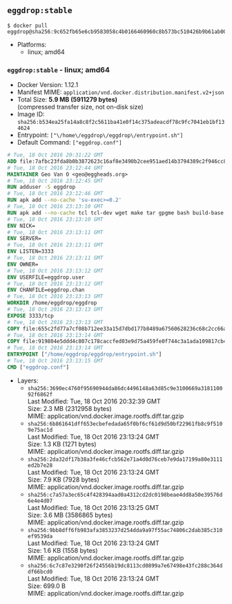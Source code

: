## `eggdrop:stable`

```console
$ docker pull eggdrop@sha256:9c652fb65e6cb9583058c4b0166460960c8b573bc510426b9b61ab00abe4ea27
```

-	Platforms:
	-	linux; amd64

### `eggdrop:stable` - linux; amd64

-	Docker Version: 1.12.1
-	Manifest MIME: `application/vnd.docker.distribution.manifest.v2+json`
-	Total Size: **5.9 MB (5911279 bytes)**  
	(compressed transfer size, not on-disk size)
-	Image ID: `sha256:b534ea25fa14a8c8f2c5611ba41e0f14c375adeacdf78c9fc7041eb1bf134624`
-	Entrypoint: `["\/home\/eggdrop\/eggdrop\/entrypoint.sh"]`
-	Default Command: `["eggdrop.conf"]`

```dockerfile
# Tue, 18 Oct 2016 20:31:22 GMT
ADD file:7afbc23fda8b0b3872623c16af8e3490b2cee951aed14b3794389c2f946cc8c7 in / 
# Tue, 18 Oct 2016 23:12:44 GMT
MAINTAINER Geo Van O <geo@eggheads.org>
# Tue, 18 Oct 2016 23:12:45 GMT
RUN adduser -S eggdrop
# Tue, 18 Oct 2016 23:12:46 GMT
RUN apk add --no-cache 'su-exec>=0.2'
# Tue, 18 Oct 2016 23:13:10 GMT
RUN apk add --no-cache tcl tcl-dev wget make tar gpgme bash build-base   && wget ftp://ftp.eggheads.org/pub/eggdrop/source/stable/eggdrop1.6.21.tar.gz   && wget ftp://ftp.eggheads.org/pub/eggdrop/source/stable/eggdrop1.6.21.tar.gz.asc   && gpg --keyserver ha.pool.sks-keyservers.net --recv-key B0B3D92ABE1D20233A2ECB01DB909F5EE7C0E7F7   && gpg --batch --verify eggdrop1.6.21.tar.gz.asc eggdrop1.6.21.tar.gz   && rm eggdrop1.6.21.tar.gz.asc   && tar -zxvf eggdrop1.6.21.tar.gz   && rm eggdrop1.6.21.tar.gz   && ( cd eggdrop1.6.21     && CFLAGS="-std=gnu89" ./configure --with-tclinc=/usr/include/tcl.h --with-tcllib=/usr/lib/libtcl8.6.so     && make config     && make     && make install DEST=/home/eggdrop/eggdrop )   && rm -rf eggdrop1.6.21   && mkdir /home/eggdrop/eggdrop/data   && chown -R eggdrop /home/eggdrop/eggdrop   && apk del tcl-dev wget make tar gpgme build-base
# Tue, 18 Oct 2016 23:13:10 GMT
ENV NICK=
# Tue, 18 Oct 2016 23:13:11 GMT
ENV SERVER=
# Tue, 18 Oct 2016 23:13:11 GMT
ENV LISTEN=3333
# Tue, 18 Oct 2016 23:13:11 GMT
ENV OWNER=
# Tue, 18 Oct 2016 23:13:12 GMT
ENV USERFILE=eggdrop.user
# Tue, 18 Oct 2016 23:13:12 GMT
ENV CHANFILE=eggdrop.chan
# Tue, 18 Oct 2016 23:13:13 GMT
WORKDIR /home/eggdrop/eggdrop
# Tue, 18 Oct 2016 23:13:13 GMT
EXPOSE 3333/tcp
# Tue, 18 Oct 2016 23:13:13 GMT
COPY file:655c2fd77a7cf08b712ee33a15d7dbd177b8489a67560628236c68c2cc66aa58 in /home/eggdrop/eggdrop 
# Tue, 18 Oct 2016 23:13:14 GMT
COPY file:919804e5ddd4c807c178caccfed03e9d75a459fe0f744c3a1ada109817cb44ec in /home/eggdrop/eggdrop/scripts/ 
# Tue, 18 Oct 2016 23:13:14 GMT
ENTRYPOINT ["/home/eggdrop/eggdrop/entrypoint.sh"]
# Tue, 18 Oct 2016 23:13:15 GMT
CMD ["eggdrop.conf"]
```

-	Layers:
	-	`sha256:3690ec4760f95690944da86dc4496148a63d85c9e3100669a318110092f6862f`  
		Last Modified: Tue, 18 Oct 2016 20:32:39 GMT  
		Size: 2.3 MB (2312958 bytes)  
		MIME: application/vnd.docker.image.rootfs.diff.tar.gzip
	-	`sha256:6b861641dff653ecbefedada65f0bf6cf61d9d50bf22961fb8c9f5109e75ac1d`  
		Last Modified: Tue, 18 Oct 2016 23:13:24 GMT  
		Size: 1.3 KB (1271 bytes)  
		MIME: application/vnd.docker.image.rootfs.diff.tar.gzip
	-	`sha256:2da32df17b38a3fe46cfcb562e71a4d0d76ceb7e9da17199a80e3111ed2b7e28`  
		Last Modified: Tue, 18 Oct 2016 23:13:24 GMT  
		Size: 7.9 KB (7928 bytes)  
		MIME: application/vnd.docker.image.rootfs.diff.tar.gzip
	-	`sha256:c7a57a3ec65c4f428394aad0a4312cd2dc0198beae4dd8a50e39576d6e4e4d07`  
		Last Modified: Tue, 18 Oct 2016 23:13:25 GMT  
		Size: 3.6 MB (3586865 bytes)  
		MIME: application/vnd.docker.image.rootfs.diff.tar.gzip
	-	`sha256:9bb8dff6fb983afa3853237d254dda9a97f55ac74806c2dab385c310ef9539da`  
		Last Modified: Tue, 18 Oct 2016 23:13:24 GMT  
		Size: 1.6 KB (1558 bytes)  
		MIME: application/vnd.docker.image.rootfs.diff.tar.gzip
	-	`sha256:6c7c87e3290f26f24556b19dc8113cd0899a7e67498e43fc288c364ddf66bcd0`  
		Last Modified: Tue, 18 Oct 2016 23:13:24 GMT  
		Size: 699.0 B  
		MIME: application/vnd.docker.image.rootfs.diff.tar.gzip
